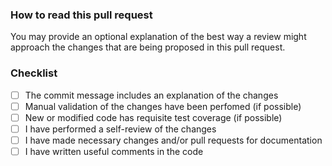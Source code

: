 ### How to read this pull request
You may provide an optional explanation of the best way a review might
approach the changes that are being proposed in this pull request.

### Checklist
- [ ] The commit message includes an explanation of the changes
- [ ] Manual validation of the changes have been perfomed (if possible)
- [ ] New or modified code has requisite test coverage (if possible)
- [ ] I have performed a self-review of the changes
- [ ] I have made necessary changes and/or pull requests for documentation
- [ ] I have written useful comments in the code
